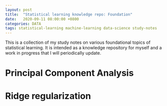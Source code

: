 ```yaml
---
layout: post
title:  "Statistical learning knowledge repo: Foundation"
date:   2020-09-11 08:00:00 +0800
categories: DATA
tags: statistical-learning machine-learning data-science study-notes
---
```


This is a collection of my study notes on various foundational topics of statistical learning. It is intended as a knowledge repository for myself and a work in progress that I will periodically update. 

# Principal Component Analysis



# Ridge regularization
